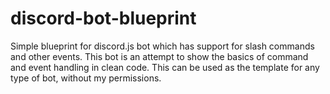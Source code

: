 # discord-bot-blueprint
Simple blueprint for discord.js bot which has support for slash commands and other events. This bot is an attempt to show the basics of command and event handling in clean code. This can be used as the template for any type of bot, without my permissions.
